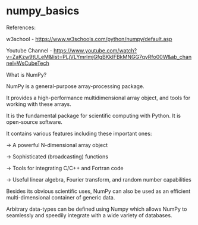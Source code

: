 # numpy_basics

References:

w3school - https://www.w3schools.com/python/numpy/default.asp

Youtube Channel - https://www.youtube.com/watch?v=ZaKzw9tULeM&list=PLjVLYmrlmjGfgBKkIFBkMNGG7qyRfo00W&ab_channel=WsCubeTech 


What is NumPy? 

NumPy is a general-purpose array-processing package. 

It provides a high-performance multidimensional array object, and tools for working with these arrays.

It is the fundamental package for scientific computing with Python. It is open-source software. 

It contains various features including these important ones:

-> A powerful N-dimensional array object

-> Sophisticated (broadcasting) functions

-> Tools for integrating C/C++ and Fortran code

-> Useful linear algebra, Fourier transform, and random number capabilities


Besides its obvious scientific uses, NumPy can also be used as an efficient multi-dimensional container of generic data. 

Arbitrary data-types can be defined using Numpy which allows NumPy to seamlessly and speedily integrate with a wide variety of databases.

